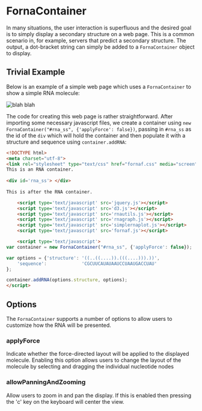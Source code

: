# FornaContainer

In many situations, the user interaction is superfluous and the desired goal is to simply display a secondary structure on a web page. This is a common scenario in, for example, servers that predict a secondary structure. The output, a dot-bracket string can simply be added to a `FornaContainer` object to display.

## Trivial Example

Below is an example of a simple web page which uses a `FornaContainer` to show a simple RNA molecule:

![blah blah](https://raw.githubusercontent.com/pkerpedjiev/fornac/develop/doc/img/forna-container-screenshot.png "An example of the FornaContainer")

The code for creating this web page is rather straightforward. After importing some necessary javascript files, we create a container using `new FornaContainer("#rna_ss", {'applyForce': false})`, passing in `#rna_ss` as the id of the `div` which will hold the container and then populate it with a structure and sequence using `container.addRNA`:

```html
<!DOCTYPE html>
<meta charset="utf-8">
<link rel="stylesheet" type="text/css" href="fornaf.css" media="screen" />
This is an RNA container.
 
<div id='rna_ss'> </div>
 
This is after the RNA container.

    <script type='text/javascript' src='jquery.js'></script>
    <script type='text/javascript' src='d3.js'></script>
    <script type='text/javascript' src='rnautils.js'></script>
    <script type='text/javascript' src='rnagraph.js'></script>
    <script type='text/javascript' src='simplernaplot.js'></script>
    <script type='text/javascript' src='fornaf.js'></script>

    <script type='text/javascript'>
var container = new FornaContainer("#rna_ss", {'applyForce': false});

var options = {'structure': '((..((....)).(((....))).))',
    'sequence':             'CGCUUCAUAUAAUCCUAAUGACCUAU' 
};

container.addRNA(options.structure, options);
</script>
```
## Options

The `FornaContainer` supports a number of options to allow users to customize how the RNA will be presented.

### applyForce

Indicate whether the force-directed layout will be applied to the displayed molecule. Enabling this option allows users to change the layout of the molecule by selecting and dragging the individual nucleotide nodes

### allowPanningAndZooming

Allow users to zoom in and pan the display. If this is enabled then pressing the 'c' key on the keyboard will center the view.

